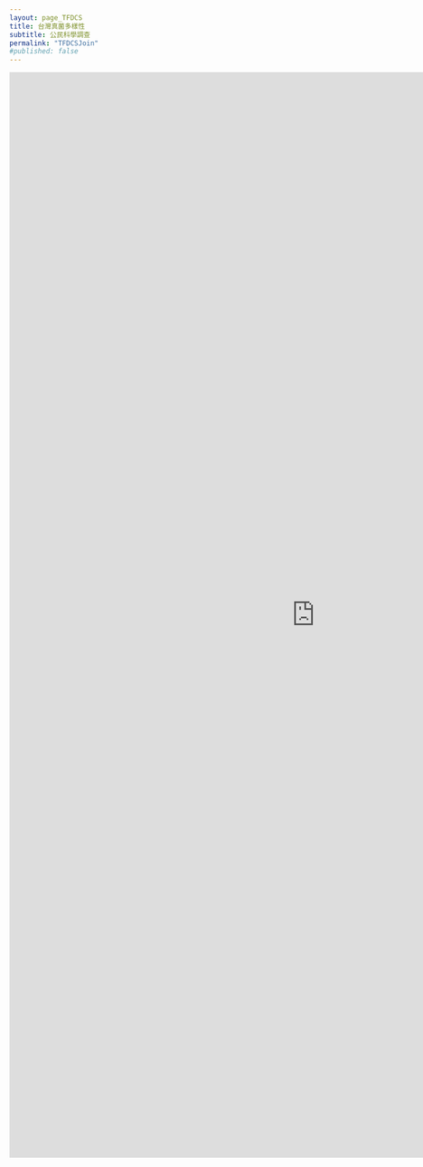 ```yaml
---
layout: page_TFDCS
title: 台灣真菌多樣性
subtitle: 公民科學調查
permalink: "TFDCSJoin"
#published: false
---
```

<iframe width="1080" height="1920" src="https://www.youtube.com/embed/ki4eo8N8Ptc" frameborder="0" allow="autoplay; encrypted-media" allowfullscreen></iframe>
